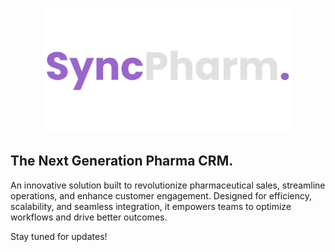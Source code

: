 <p align="center">
  <img src="./images/logo.png" alt="Logo" width="400">
</p>

## The Next Generation Pharma CRM.

An innovative solution built to revolutionize pharmaceutical sales, streamline operations, and enhance customer engagement. Designed for efficiency, scalability, and seamless integration, it empowers teams to optimize workflows and drive better outcomes.  

Stay tuned for updates! 